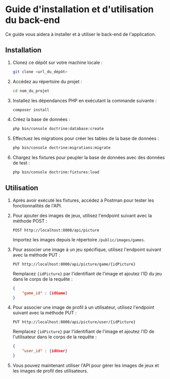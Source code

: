 # Guide d'installation et d'utilisation du back-end

Ce guide vous aidera à installer et à utiliser le back-end de l'application.

## Installation

1. Clonez ce dépôt sur votre machine locale :

    ```bash
    git clone <url_du_dépôt>
    ```

2. Accédez au répertoire du projet :

    ```bash
    cd nom_du_projet
    ```

3. Installez les dépendances PHP en exécutant la commande suivante :

    ```bash
    composer install
    ```

4. Créez la base de données :

    ```bash
    php bin/console doctrine:database:create
    ```

5. Effectuez les migrations pour créer les tables de la base de données :

    ```bash
    php bin/console doctrine:migrations:migrate
    ```

6. Chargez les fixtures pour peupler la base de données avec des données de test :

    ```bash
    php bin/console doctrine:fixtures:load
    ```

## Utilisation

1. Après avoir exécuté les fixtures, accédez à Postman pour tester les fonctionnalités de l'API.

2. Pour ajouter des images de jeux, utilisez l'endpoint suivant avec la méthode POST :

    ```http
    POST http://localhost:8000/api/picture
    ```

    Importez les images depuis le répertoire `/public/images/games`.

3. Pour associer une image à un jeu spécifique, utilisez l'endpoint suivant avec la méthode PUT :

    ```http
    PUT http://localhost:8000/api/picture/game/{idPicture}
    ```

    Remplacez `{idPicture}` par l'identifiant de l'image et ajoutez l'ID du jeu dans le corps de la requête :

    ```json
    {
        "game_id" : {idGame}
    }
    ```

4. Pour associer une image de profil à un utilisateur, utilisez l'endpoint suivant avec la méthode PUT :

    ```http
    PUT http://localhost:8000/api/picture/user/{idPicture}
    ```

    Remplacez `{idPicture}` par l'identifiant de l'image et ajoutez l'ID de l'utilisateur dans le corps de la requête :

    ```json
    {
        "user_id" : {idUser}
    }
    ```

5. Vous pouvez maintenant utiliser l'API pour gérer les images de jeux et les images de profil des utilisateurs.
